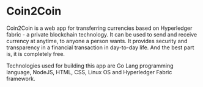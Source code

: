 # Coin2Coin
Coin2Coin is a web app for transferring currencies based on Hyperledger fabric - a private blockchain technology. It can be used to send and receive currency at anytime, to anyone a person wants. It provides security and transparency in a financial transaction in day-to-day life. And the best part is, it is completely free.

Technologies used for building this app are Go Lang programming language, NodeJS, HTML, CSS, Linux OS and Hyperledger Fabric framework.

